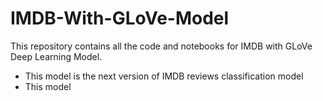 # IMDB-With-GLoVe-Model
This repository contains all the code and notebooks for IMDB with GLoVe Deep Learning Model.
- This model is the next version of IMDB reviews classification model
- This model
